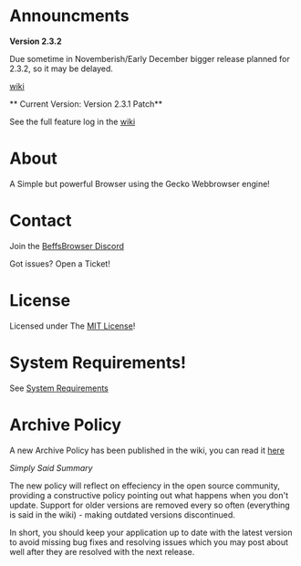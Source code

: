 # Announcments

**Version 2.3.2**

Due sometime in Novemberish/Early December bigger release planned for 2.3.2, so it may be delayed. 

[wiki](https://github.com/jdc20181/BeffsBrowser/wiki/Version-2.3.2-Coming-soon)


** Current Version: Version 2.3.1 Patch**



See the full feature log in the [wiki](https://github.com/jdc20181/BeffsBrowser/wiki/2.3.1-Patch-Release-Coming-soon)



# About

A Simple but powerful Browser using the Gecko Webbrowser engine!

# Contact 


Join the [BeffsBrowser Discord](https://discord.gg/kz4Bxw9)

Got issues? Open a Ticket! 


# License
Licensed under The [MIT License](https://github.com/jdc20181/BeffsBrowser/blob/master/Information/LICENSE)!


 
# System Requirements!

See [System Requirements](https://github.com/jdc20181/BeffsBrowser/blob/master/Information/SystemRequirements.md)

# Archive Policy

A new Archive Policy has been published in the wiki, you can read it [here](https://github.com/jdc20181/BeffsBrowser/wiki/Archive-Policy)

*Simply Said Summary*

The new policy will reflect on effeciency in the open source community, providing a constructive policy pointing out what happens when you don't update. Support for older versions are removed every so often (everything is said in the wiki) - making outdated versions discontinued. 

In short, you should keep your application up to date with the latest version to avoid missing bug fixes and resolving issues which you may post about well after they are resolved with the next release. 
